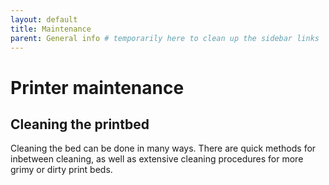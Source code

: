 ```yaml
---
layout: default
title: Maintenance
parent: General info # temporarily here to clean up the sidebar links
---
```


# Printer maintenance

## Cleaning the printbed

Cleaning the bed can be done in many ways. There are quick methods for inbetween cleaning, as well as extensive cleaning procedures for more grimy or dirty print beds.
